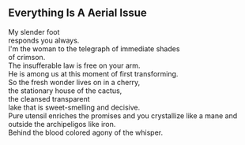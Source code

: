 Everything Is A Aerial Issue
----------------------------
My slender foot  
responds you always.  
I'm the woman to the telegraph of immediate shades  
of crimson.  
The insufferable law is free on your arm.  
He is among us at this moment of first transforming.  
So the fresh wonder lives on in a cherry,  
the stationary house of the cactus,  
the cleansed transparent  
lake that is sweet-smelling and decisive.  
Pure utensil enriches the promises and you crystallize like a mane and outside the archipeligos like iron.  
Behind the blood colored agony of the whisper.  
